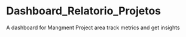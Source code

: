 # Dashboard_Relatorio_Projetos
 A dashboard for Mangment Project area track metrics and get insights
